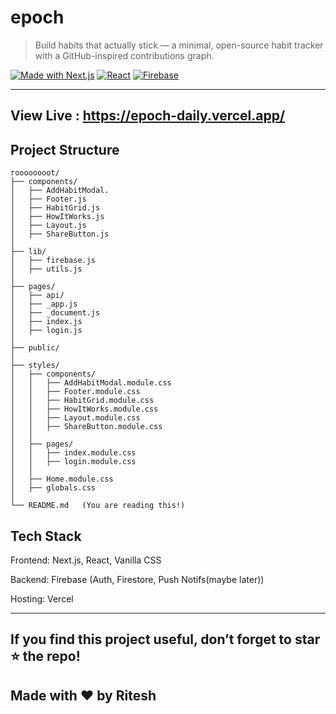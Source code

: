 # epoch

> Build habits that actually stick — a minimal, open-source habit tracker with a GitHub-inspired contributions graph.

[![Made with Next.js](https://img.shields.io/badge/Made%20with-Next.js-black?logo=next.js)](https://nextjs.org/)
[![React](https://img.shields.io/badge/Frontend-React-61DAFB?logo=react&logoColor=white)](https://react.dev/)
[![Firebase](https://img.shields.io/badge/Backend-Firebase-orange?logo=firebase)](https://firebase.google.com/)


---

## View Live : https://epoch-daily.vercel.app/


## Project Structure
```
roooooooot/
├── components/
│   ├── AddHabitModal.
│   ├── Footer.js
│   ├── HabitGrid.js
│   ├── HowItWorks.js
│   ├── Layout.js
│   ├── ShareButton.js
│
├── lib/
│   ├── firebase.js
│   ├── utils.js
│
├── pages/
│   ├── api/
│   ├── _app.js
│   ├── _document.js
│   ├── index.js
│   ├── login.js
│
├── public/
│
├── styles/
│   ├── components/
│   │   ├── AddHabitModal.module.css
│   │   ├── Footer.module.css
│   │   ├── HabitGrid.module.css
│   │   ├── HowItWorks.module.css
│   │   ├── Layout.module.css
│   │   ├── ShareButton.module.css
│   │
│   ├── pages/
│   │   ├── index.module.css
│   │   ├── login.module.css
│   │
│   ├── Home.module.css
│   ├── globals.css
│
└── README.md   (You are reading this!)

```

## Tech Stack

Frontend: Next.js, React, Vanilla CSS

Backend: Firebase (Auth, Firestore, Push Notifs(maybe later))

Hosting: Vercel

---
If you find this project useful, don’t forget to star ⭐ the repo!
---

## Made with ❤️ by Ritesh